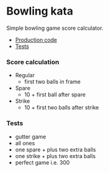 # Bowling kata

Simple bowling game score calculator.

- [Production code](https://github.com/grant-burgess/tdd-katas/blob/master/bowling/src/main/java/com/grantburgess/Game.java)
- [Tests](https://github.com/grant-burgess/tdd-katas/blob/master/bowling/src/test/java/com/grantburgess/GameTest.java)

### Score calculation
- Regular
  - first two balls in frame
- Spare
  - 10 + first ball after spare
- Strike
  - 10 + first two balls after strike
  
### Tests
- gutter game
- all ones
- one spare + plus two extra balls
- one strike + plus two extra balls
- perfect game i.e. 300